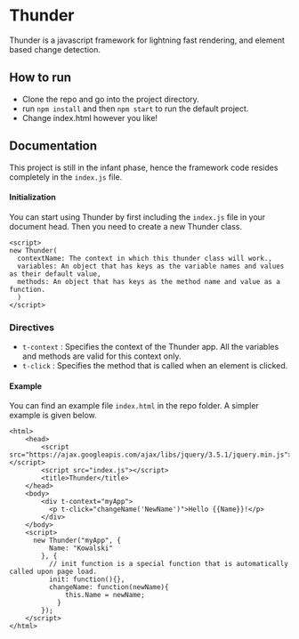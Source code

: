 # Thunder
Thunder is a javascript framework for lightning fast rendering, and element based change detection.

## How to run
- Clone the repo and go into the project directory.
- run `npm install` and then `npm start` to run the default project.
- Change index.html however you like!

## Documentation
This project is still in the infant phase, hence the framework code resides completely in the `index.js` file.

#### Initialization
You can start using Thunder by first including the `index.js` file in your document head. Then you need to create a new Thunder class.

```
<script>
new Thunder(
  contextName: The context in which this thunder class will work.,
  variables: An object that has keys as the variable names and values as their default value,
  methods: An object that has keys as the method name and value as a function.
  )
</script>
```

### Directives
- `t-context` : Specifies the context of the Thunder app. All the variables and methods are valid for this context only.
- `t-click` : Specifies the method that is called when an element is clicked.

#### Example
You can find an example file `index.html` in the repo folder. A simpler example is given below.

```
<html>
    <head>
        <script src="https://ajax.googleapis.com/ajax/libs/jquery/3.5.1/jquery.min.js"></script>
        <script src="index.js"></script>
        <title>Thunder</title>
    </head>
    <body>
        <div t-context="myApp">
          <p t-click="changeName('NewName')">Hello {{Name}}!</p>
        </div>
    </body>
    <script>
      new Thunder("myApp", {
          Name: "Kowalski"
        }, {
          // init function is a special function that is automatically called upon page load.
          init: function(){},
          changeName: function(newName){
              this.Name = newName;
            }
        });
    </script>
</html>

```
